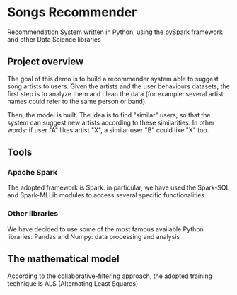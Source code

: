 # Songs Recommender
Recommendation System written in Python, using the pySpark framework and other Data Science libraries

## Project overview

The goal of this demo is to build a recommender system able to suggest song artists to users. Given the artists and the user behaviours datasets, the first step is to analyze them and clean the data (for example: several artist names could refer to the same person or band).

Then, the model is built. The idea is to find "similar" users, so that the system can suggest new artists according to these similarities. In other words: if user "A" likes artist "X", a similar user "B" could like "X" too.


## Tools
### Apache Spark
The adopted framework is Spark: in particular, we have used the Spark-SQL and Spark-MLLib modules to access several specific functionalities.
### Other libraries
We have decided to use some of the most famous available Python libraries:
Pandas and Numpy: data processing and analysis

## The mathematical model
According to the collaborative-filtering approach, the adopted training technique is ALS (Alternating Least Squares)
